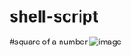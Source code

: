 # shell-script
#square of a number
![image](https://user-images.githubusercontent.com/122169271/214476969-1dae8d54-207d-49c9-bdfc-ea8f67768161.png)
